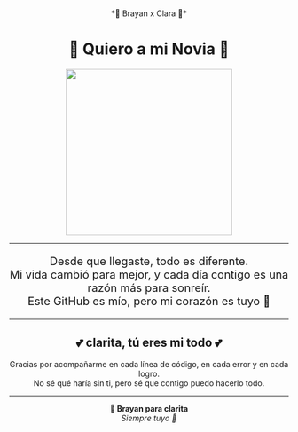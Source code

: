 
### 

<p align="center">
  *💌 Brayan x Clara 💌*
</p>

<h1 align="center">🌸 Quiero a mi Novia 🌸</h1>

<p align="center">
  <img src="https://n.uguu.se/RCMrrruX.gif" width="300"/>
</p>

---

<p align="center" style="font-size: 20px;">
  Desde que llegaste, todo es diferente.<br>
  Mi vida cambió para mejor, y cada día contigo es una razón más para sonreír.<br>
  Este GitHub es mío, pero mi corazón es tuyo 💖
</p>

---

<h2 align="center">💕 clarita, tú eres mi todo 💕</h2>

<p align="center">
  Gracias por acompañarme en cada línea de código, en cada error y en cada logro.<br>
  No sé qué haría sin ti, pero sé que contigo puedo hacerlo todo.
</p>

---

<p align="center">
  <strong>📝 Brayan para clarita</strong><br>
  <em>Siempre tuyo 💌</em>
</p>